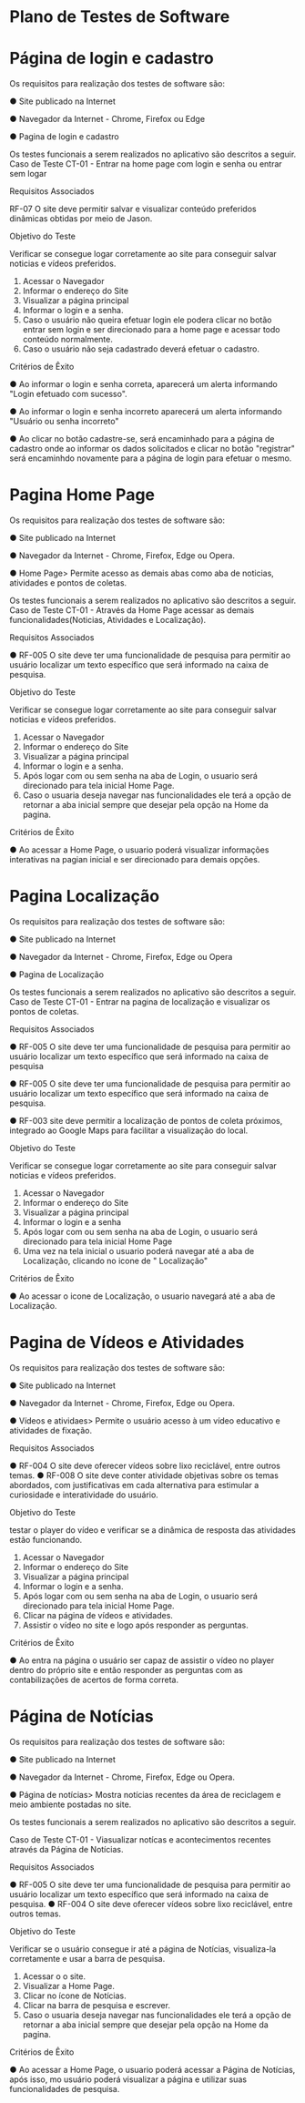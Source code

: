 # Plano de Testes de Software


# Página de login e cadastro

Os requisitos para realização dos testes de software são:

● Site publicado na Internet

● Navegador da Internet - Chrome, Firefox ou Edge

● Pagina de login e cadastro 


Os testes funcionais a serem realizados no aplicativo são descritos a seguir.
Caso de Teste CT-01 - Entrar na home page com login e senha ou entrar sem logar

Requisitos Associados

RF-07	O site deve permitir salvar e visualizar conteúdo preferidos
dinâmicas obtidas por meio de Jason.

Objetivo do Teste

Verificar se consegue logar corretamente ao site para conseguir salvar noticias e vídeos preferidos.

1) Acessar o Navegador
2) Informar o endereço do Site
3) Visualizar a página principal
4) Informar o login e a senha.
5) Caso o usuário não queira efetuar login ele podera clicar no botão entrar sem login e ser direcionado para a home page e acessar todo conteúdo normalmente.
6) Caso o usuário não seja cadastrado deverá efetuar o cadastro.

Critérios de Êxito

● Ao informar o login e senha correta, aparecerá um alerta informando  "Login efetuado com sucesso".

● Ao informar o login e senha incorreto aparecerá um alerta informando "Usuário ou senha incorreto"

● Ao clicar no botão cadastre-se, será encaminhado para a página de cadastro onde ao informar os dados solicitados e clicar no botão "registrar" será encaminhdo novamente para a página de login para efetuar o mesmo.


# Pagina Home Page

 Os requisitos para realização dos testes de software são:

● Site publicado na Internet

● Navegador da Internet - Chrome, Firefox, Edge ou Opera.

● Home Page> Permite acesso as demais abas como aba de noticias, atividades e pontos de coletas.


Os testes funcionais a serem realizados no aplicativo são descritos a seguir.
Caso de Teste CT-01 - Através da Home Page acessar as demais funcionalidades(Noticias, Atividades e Localização).

Requisitos Associados

● RF-005 O site deve ter uma funcionalidade de pesquisa para permitir ao
usuário localizar um texto específico que será informado na caixa
de pesquisa.

Objetivo do Teste

Verificar se consegue logar corretamente ao site para conseguir salvar noticias e vídeos preferidos.

1) Acessar o Navegador
2) Informar o endereço do Site
3) Visualizar a página principal
4) Informar o login e a senha.
5) Após logar com ou sem senha na aba de Login, o usuario será direcionado para tela inicial Home Page.
6) Caso o usuaria deseja navegar nas funcionalidades ele terá a opção de retornar a aba inicial sempre que desejar pela opção na Home da pagina.

Critérios de Êxito

● Ao acessar a Home Page, o usuario poderá visualizar informações interativas na pagian inicial e ser direcionado para demais opções.


# Pagina Localização

Os requisitos para realização dos testes de software são:

● Site publicado na Internet

● Navegador da Internet - Chrome, Firefox, Edge ou Opera

● Pagina de Localização


Os testes funcionais a serem realizados no aplicativo são descritos a seguir.
Caso de Teste CT-01 - Entrar na pagina de localização e visualizar os pontos de coletas.

Requisitos Associados

● RF-005 O site deve ter uma funcionalidade de pesquisa para permitir ao
usuário localizar um texto específico que será informado na caixa
de pesquisa

● RF-005 O site deve ter uma funcionalidade de pesquisa para permitir ao
usuário localizar um texto específico que será informado na caixa
de pesquisa.

● RF-003 site deve permitir a localização de pontos de coleta próximos,
integrado ao Google Maps para facilitar a visualização do local.

Objetivo do Teste

Verificar se consegue logar corretamente ao site para conseguir salvar noticias e vídeos preferidos.

1) Acessar o Navegador
2) Informar o endereço do Site
3) Visualizar a página principal
4) Informar o login e a senha
5) Após logar com ou sem senha na aba de Login, o usuario será direcionado para tela inicial Home Page
6) Uma vez na tela inicial o usuario poderá navegar até a aba de Localização, clicando no icone de " Localização"


Critérios de Êxito

● Ao acessar o icone de Localização, o usuario navegará até a aba de Localização.


# Pagina de Vídeos e Atividades

 Os requisitos para realização dos testes de software são:

● Site publicado na Internet

● Navegador da Internet - Chrome, Firefox, Edge ou Opera.

● Vídeos e atividaes> Permite o usuário acesso à um vídeo educativo e atividades de fixação.

Requisitos Associados

● RF-004	O site deve oferecer vídeos sobre lixo reciclável, entre outros temas.
● RF-008	O site deve conter atividade objetivas sobre os temas abordados, com justificativas em cada alternativa para estimular a curiosidade e interatividade do usuário.

Objetivo do Teste

testar o player do vídeo e verificar se a dinâmica de resposta das atividades estão funcionando.

1) Acessar o Navegador
2) Informar o endereço do Site
3) Visualizar a página principal
4) Informar o login e a senha.
5) Após logar com ou sem senha na aba de Login, o usuario será direcionado para tela inicial Home Page.
6) Clicar na página de vídeos e atividades.
7) Assistir o vídeo no site e logo após responder as perguntas.

Critérios de Êxito

● Ao entra na página o usuário ser capaz de assistir o vídeo no player dentro do próprio site e então responder as perguntas com as contabilizações de acertos de forma correta.


# Página de Notícias

Os requisitos para realização dos testes de software são:

● Site publicado na Internet

● Navegador da Internet - Chrome, Firefox, Edge ou Opera.

● Página de notícias> Mostra notícias recentes da área de reciclagem e meio ambiente postadas no site.


Os testes funcionais a serem realizados no aplicativo são descritos a seguir.

Caso de Teste CT-01 - Viasualizar notícas e acontecimentos recentes através da Página de Notícias.

Requisitos Associados

● RF-005 O site deve ter uma funcionalidade de pesquisa para permitir ao
usuário localizar um texto específico que será informado na caixa
de pesquisa.
● RF-004	O site deve oferecer vídeos sobre lixo reciclável, entre outros temas.

Objetivo do Teste

Verificar se o usuário consegue ir até a página de Notícias, visualiza-la corretamente e usar a barra de pesquisa.

1) Acessar o o site.
2) Visualizar a Home Page.
3) Clicar no ícone de Notícias.
4) Clicar na barra de pesquisa e escrever.
6) Caso o usuaria deseja navegar nas funcionalidades ele terá a opção de retornar a aba inicial sempre que desejar pela opção na Home da pagina.

Critérios de Êxito

● Ao acessar a Home Page, o usuario poderá  acessar a Página de Notícias, após isso, mo usuário poderá visualizar a página e utilizar suas funcionalidades de pesquisa.



